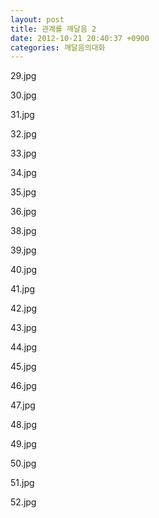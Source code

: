 ```yaml
---
layout: post
title: 관계를 깨달음 2
date: 2012-10-21 20:40:37 +0900
categories: 깨달음의대화
---
```

29.jpg

30.jpg

31.jpg

32.jpg

33.jpg

34.jpg

35.jpg

36.jpg

38.jpg

39.jpg

40.jpg

41.jpg

42.jpg

43.jpg

44.jpg

45.jpg

46.jpg

47.jpg

48.jpg

49.jpg

50.jpg

51.jpg

52.jpg
